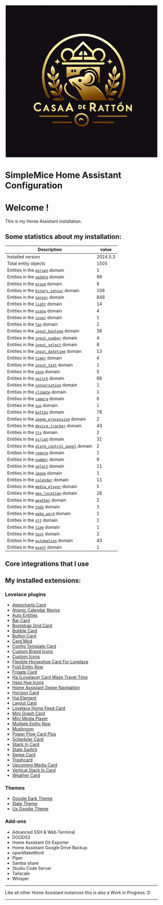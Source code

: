 <p align="center">
  <img width="500" height="500" src="https://github.com/simplemice/home_assistant/blob/main/screenshot/logo.jpg">

# SimpleMice Home Assistant Configuration

</p>


# Welcome !

This is my Home Assistant installation.

## Some statistics about my installation:

Description | value
--|--
Installed version | 2024.5.3
Total entity objects | 1505
Entities in the [`person`](https://www.home-assistant.io/components/person) domain | 1
Entities in the [`update`](https://www.home-assistant.io/components/update) domain | 99
Entities in the [`group`](https://www.home-assistant.io/components/group) domain | 8
Entities in the [`binary_sensor`](https://www.home-assistant.io/components/binary_sensor) domain | 108
Entities in the [`sensor`](https://www.home-assistant.io/components/sensor) domain | 846
Entities in the [`light`](https://www.home-assistant.io/components/light) domain | 14
Entities in the [`scene`](https://www.home-assistant.io/components/scene) domain | 4
Entities in the [`cover`](https://www.home-assistant.io/components/cover) domain | 1
Entities in the [`fan`](https://www.home-assistant.io/components/fan) domain | 2
Entities in the [`input_boolean`](https://www.home-assistant.io/components/input_boolean) domain | 36
Entities in the [`input_number`](https://www.home-assistant.io/components/input_number) domain | 4
Entities in the [`input_select`](https://www.home-assistant.io/components/input_select) domain | 8
Entities in the [`input_datetime`](https://www.home-assistant.io/components/input_datetime) domain | 13
Entities in the [`timer`](https://www.home-assistant.io/components/timer) domain | 4
Entities in the [`input_text`](https://www.home-assistant.io/components/input_text) domain | 1
Entities in the [`zone`](https://www.home-assistant.io/components/zone) domain | 5
Entities in the [`switch`](https://www.home-assistant.io/components/switch) domain | 66
Entities in the [`conversation`](https://www.home-assistant.io/components/conversation) domain | 1
Entities in the [`climate`](https://www.home-assistant.io/components/climate) domain | 1
Entities in the [`camera`](https://www.home-assistant.io/components/camera) domain | 6
Entities in the [`sun`](https://www.home-assistant.io/components/sun) domain | 1
Entities in the [`button`](https://www.home-assistant.io/components/button) domain | 78
Entities in the [`image_processing`](https://www.home-assistant.io/components/image_processing) domain | 2
Entities in the [`device_tracker`](https://www.home-assistant.io/components/device_tracker) domain | 43
Entities in the [`tts`](https://www.home-assistant.io/components/tts) domain | 2
Entities in the [`script`](https://www.home-assistant.io/components/script) domain | 31
Entities in the [`alarm_control_panel`](https://www.home-assistant.io/components/alarm_control_panel) domain | 2
Entities in the [`remote`](https://www.home-assistant.io/components/remote) domain | 1
Entities in the [`number`](https://www.home-assistant.io/components/number) domain | 9
Entities in the [`select`](https://www.home-assistant.io/components/select) domain | 11
Entities in the [`image`](https://www.home-assistant.io/components/image) domain | 1
Entities in the [`calendar`](https://www.home-assistant.io/components/calendar) domain | 11
Entities in the [`media_player`](https://www.home-assistant.io/components/media_player) domain | 5
Entities in the [`geo_location`](https://www.home-assistant.io/components/geo_location) domain | 26
Entities in the [`weather`](https://www.home-assistant.io/components/weather) domain | 2
Entities in the [`todo`](https://www.home-assistant.io/components/todo) domain | 3
Entities in the [`wake_word`](https://www.home-assistant.io/components/wake_word) domain | 1
Entities in the [`stt`](https://www.home-assistant.io/components/stt) domain | 1
Entities in the [`time`](https://www.home-assistant.io/components/time) domain | 1
Entities in the [`text`](https://www.home-assistant.io/components/text) domain | 2
Entities in the [`automation`](https://www.home-assistant.io/components/automation) domain | 43
Entities in the [`event`](https://www.home-assistant.io/components/event) domain | 1

## Core integrations that I use

## My installed extensions:

### Lovelace plugins
- [Apexcharts Card](https://github.com/RomRider/apexcharts-card)
- [Atomic Calendar Revive](https://github.com/totaldebug/atomic-calendar-revive)
- [Auto Entities](https://github.com/thomasloven/lovelace-auto-entities)
- [Bar Card](https://github.com/custom-cards/bar-card)
- [Bootstrap Grid Card](https://github.com/ownbee/bootstrap-grid-card)
- [Bubble Card](https://github.com/Clooos/Bubble-Card)
- [Button Card](https://github.com/custom-cards/button-card)
- [Card Mod](https://github.com/thomasloven/lovelace-card-mod)
- [Config Template Card](https://github.com/iantrich/config-template-card)
- [Custom Brand Icons](https://github.com/elax46/custom-brand-icons)
- [Custom Icons](https://github.com/Mariusthvdb/custom-icons)
- [Flexible Horseshoe Card For Lovelace](https://github.com/AmoebeLabs/flex-horseshoe-card)
- [Fold Entity Row](https://github.com/thomasloven/lovelace-fold-entity-row)
- [Frigate Card](https://github.com/dermotduffy/frigate-hass-card)
- [Ha (Lovelace) Card Waze Travel Time](https://github.com/r-renato/ha-card-waze-travel-time)
- [Hass Hue Icons](https://github.com/arallsopp/hass-hue-icons)
- [Home Assistant Swipe Navigation](https://github.com/zanna-37/hass-swipe-navigation)
- [Horizon Card](https://github.com/rejuvenate/lovelace-horizon-card)
- [Hui Element](https://github.com/thomasloven/lovelace-hui-element)
- [Layout Card](https://github.com/thomasloven/lovelace-layout-card)
- [Lovelace Home Feed Card](https://github.com/gadgetchnnel/lovelace-home-feed-card)
- [Mini Graph Card](https://github.com/kalkih/mini-graph-card)
- [Mini Media Player](https://github.com/kalkih/mini-media-player)
- [Multiple Entity Row](https://github.com/benct/lovelace-multiple-entity-row)
- [Mushroom](https://github.com/piitaya/lovelace-mushroom)
- [Power Flow Card Plus](https://github.com/flixlix/power-flow-card-plus)
- [Scheduler Card](https://github.com/nielsfaber/scheduler-card)
- [Stack In Card](https://github.com/custom-cards/stack-in-card)
- [State Switch](https://github.com/thomasloven/lovelace-state-switch)
- [Swipe Card](https://github.com/bramkragten/swipe-card)
- [Trashcard](https://github.com/idaho/hassio-trash-card)
- [Upcoming Media Card](https://github.com/NemesisRE/upcoming-media-card)
- [Vertical Stack In Card](https://github.com/ofekashery/vertical-stack-in-card)
- [Weather Card](https://github.com/bramkragten/weather-card)

### Themes
- [Google Dark Theme](https://github.com/pacjo/google_dark_animated)
- [Slate Theme](https://github.com/seangreen2/slate_theme)
- [Ux Goodie Theme](https://github.com/fi-sch/ux_goodie_theme)

### Add-ons
- Advanced SSH & Web Terminal
- DOODS2
- Home Assistant Git Exporter
- Home Assistant Google Drive Backup
- openWakeWord
- Piper
- Samba share
- Studio Code Server
- Tailscale
- Whisper

***

Like all other Home Assistant instances this is also a Work in Progress :D

***